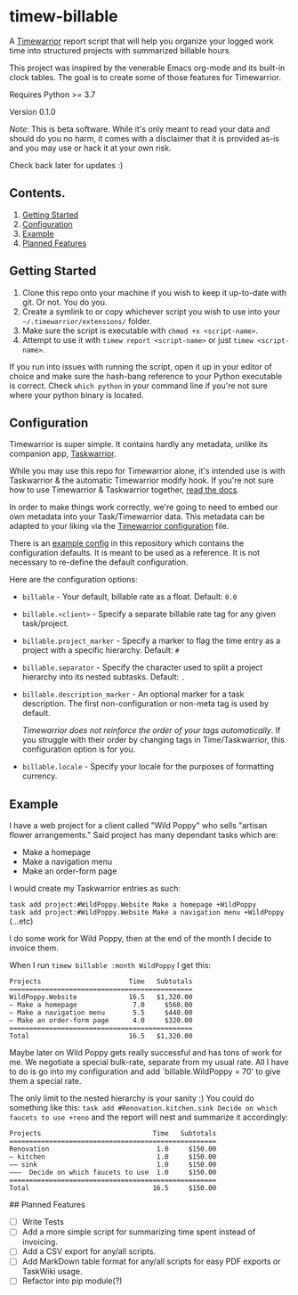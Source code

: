 # timew-billable

A [Timewarrior](https://timewarrior.net/) report script that will help you organize your logged work time into structured projects with summarized billable hours. 

This project was inspired by the venerable Emacs org-mode and its built-in clock tables. The goal is to create some of those features for Timewarrior.

Requires Python >= 3.7

Version 0.1.0

*Note:* This is beta software. While it's only meant to read your data and should do you no harm, it comes with a disclaimer that it is provided as-is and you may use or hack it at your own risk.

Check back later for updates :)

## Contents.

1. <a href="#start">Getting Started</a>
2. <a href="#config">Configuration</a>
3. <a href="#example">Example</a>
4. <a href="#future">Planned Features</a>

<div id="start"></div>

## Getting Started

1. Clone this repo onto your machine if you wish to keep it up-to-date with git. Or not. You do you.
2. Create a symlink to or copy whichever script you wish to use into your `~/.timewarrior/extensions/` folder.
3. Make sure the script is executable with `chmod +x <script-name>`.
4. Attempt to use it with `timew report <script-name>` or just `timew <script-name>`.

If you run into issues with running the script, open it up in your editor of choice and make sure the hash-bang reference to your Python executable is correct. Check `which python` in your command line if you're not sure where your python binary is located.

<div id="config"></div>

## Configuration

Timewarrior is super simple. It contains hardly any metadata, unlike its companion app, [ Taskwarrior](https://taskwarrior.org/).

While you may use this repo for Timewarrior alone, it's intended use is with Taskwarrior & the automatic Timewarrior modify hook. If you're not sure how to use Timewarrior & Taskwarrior together, [read the docs](https://timewarrior.net/docs/taskwarrior/).

In order to make things work correctly, we're going to need to embed our own metadata into your Task/Timewarrior data. This metadata can be adapted to your liking via the [Timewarrior configuration](https://timewarrior.net/docs/configuration/) file.

There is an [example config](./example.cfg) in this repository which contains the configuration defaults. It is meant to be used as a reference. It is not necessary to re-define the default configuration.

Here are the configuration options:  
* `billable` - Your default, billable rate as a float. Default: `0.0`

* `billable.<client>` - Specify a separate billable rate tag for any given task/project.

* `billable.project_marker` - Specify a marker to flag the time entry as a project with a specific hierarchy. Default: `#`

* `billable.separator` - Specify the character used to split a project hierarchy into its nested subtasks. Default: `.`

* `billable.description_marker` - An optional marker for a task description. The first non-configuration or non-meta tag is used by default.

  *Timewarrior does not reinforce the order of your tags automatically*. If you struggle with their order by changing tags in Time/Taskwarrior, this configuration option is for you.

* `billable.locale` - Specify your locale for the purposes of formatting currency.

<div id="example"></div>

## Example

I have a web project for a client called "Wild Poppy" who sells "artisan flower arrangements." Said project has many dependant tasks which are:

- Make a homepage
- Make a navigation menu
- Make an order-form page

I would create my Taskwarrior entries as such:

`task add project:#WildPoppy.Website Make a homepage +WildPoppy`  
`task add project:#WildPoppy.Website Make a navigation menu +WildPoppy`  
(...etc)

I do some work for Wild Poppy, then at the end of the month I decide to invoice them.

When I run `timew billable :month WildPoppy` I get this:

```
Projects                      Time   Subtotals
==============================================
WildPoppy.Website             16.5   $1,320.00
— Make a homepage              7.0     $560.00
— Make a navigation menu       5.5     $440.00
— Make an order-form page      4.0     $320.00
==============================================
Total                         16.5   $1,320.00
```

Maybe later on Wild Poppy gets really successful and has tons of work for me. We negotiate a special bulk-rate, separate from my usual rate. All I have to do is go into my configuration and add `billable.WildPoppy = 70' to give them a special rate.

The only limit to the nested hierarchy is your sanity :) You could do something like this:
`task add #Renovation.kitchen.sink Decide on which faucets to use +reno` and the report will nest and summarize it accordingly:

```
Projects                            Time   Subtotals
====================================================
Renovation                           1.0     $150.00
— kitchen                            1.0     $150.00
—— sink                              1.0     $150.00
———  Decide on which faucets to use  1.0     $150.00
====================================================
Total                               16.5     $150.00
```

<div id="future"></div>
## Planned Features

- [ ] Write Tests
- [ ] Add a more simple script for summarizing time spent instead of invoicing.
- [ ] Add a CSV export for any/all scripts.
- [ ] Add MarkDown table format for any/all scripts for easy PDF exports or TaskWiki usage.
- [ ] Refactor into pip module(?)
